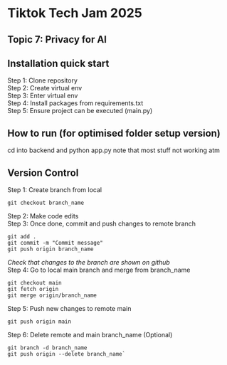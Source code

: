 # Tiktok Tech Jam 2025

## Topic 7: Privacy for AI

## Installation quick start

Step 1: Clone repository<br>
Step 2: Create virtual env<br>
Step 3: Enter virtual env<br>
Step 4: Install packages from requirements.txt<br>
Step 5: Ensure project can be executed (main.py)<br>

## How to run (for optimised folder setup version)

cd into backend and python app.py
note that most stuff not working atm

## Version Control

Step 1: Create branch from local<br>

```
git checkout branch_name
```

Step 2: Make code edits<br>
Step 3: Once done, commit and push changes to remote branch<br>

```
git add .
git commit -m "Commit message"
git push origin branch_name
```

_Check that changes to the branch are shown on github_<br>
Step 4: Go to local main branch and merge from branch_name<br>

```
git checkout main
git fetch origin
git merge origin/branch_name
```

Step 5: Push new changes to remote main<br>

```
git push origin main
```

Step 6: Delete remote and main branch_name (Optional)<br>

```
git branch -d branch_name
git push origin --delete branch_name`
```
